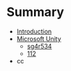 # Summary

* [Introduction](README.md)
* [Microsoft Unity](microsoft-unity.md)
  * [sg4r534](sg4r534.md)
  * [112](112.md)
* cc

